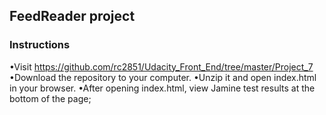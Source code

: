 ## FeedReader project

### Instructions
•Visit https://github.com/rc2851/Udacity_Front_End/tree/master/Project_7
•Download the repository to your computer.
•Unzip it and open index.html in your browser.
•After opening index.html, view Jamine test results at the bottom of the page;